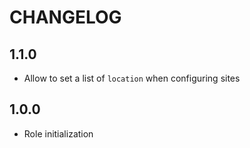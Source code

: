 # CHANGELOG

## 1.1.0

- Allow to set a list of `location` when configuring sites

## 1.0.0

- Role initialization
